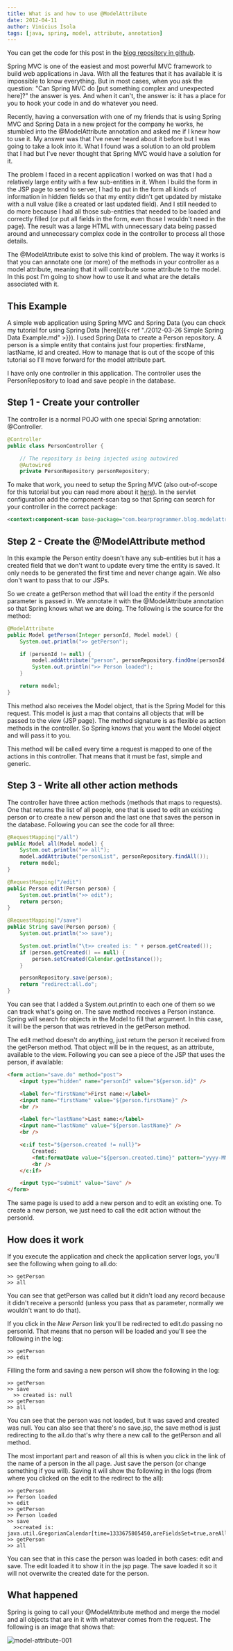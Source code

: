 ```yaml
---
title: What is and how to use @ModelAttribute
date: 2012-04-11
author: Vinicius Isola
tags: [java, spring, model, attribute, annotation]
---
```

You can get the code for this post in the [blog repository in github](https://github.com/visola/bearprogrammer-examples).

Spring MVC is one of the easiest and most powerful MVC framework to build web applications in Java. With all the features that it has available it is impossible to know everything. But in most cases, when you ask the question: "Can Spring MVC do [put something complex and unexpected here]?" the answer is yes. And when it can't, the answer is: it has a place for you to hook your code in and do whatever you need.

Recently, having a conversation with one of my friends that is using Spring MVC and Spring Data in a new project for the company he works, he stumbled into the @ModelAttribute annotation and asked me if I knew how to use it. My answer was that I've never heard about it before but I was going to take a look into it. What I found was a solution to an old problem that I had but I've never thought that Spring MVC would have a solution for it.

The problem I faced in a recent application I worked on was that I had a relatively large entity with a few sub-entities in it. When I build the form in the JSP page to send to server, I had to put in the form all kinds of information in hidden fields so that my entity didn't get updated by mistake with a null value (like a created or last updated field). And I still needed to do more because I had all those sub-entities that needed to be loaded and correctly filled (or put all fields in the form, even those I wouldn't need in the page). The result was a large HTML with unnecessary data being passed around and unnecessary complex code in the controller to process all those details.

The @ModelAttribute exist to solve this kind of problem. The way it works is that you can annotate one (or more) of the methods in your controller as a model attribute, meaning that it will contribute some attribute to the model. In this post I'm going to show how to use it and what are the details associated with it.

<!-- more -->

<h2>This Example</h2>

A simple web application using Spring MVC and Spring Data (you can check my tutorial for using Spring Data [here]({{< ref "./2012-03-26 Simple Spring Data Example.md" >}}). I used Spring Data to create a Person repository. A person is a simple entity that contains just four properties: firstName, lastName, id and created. How to manage that is out of the scope of this tutorial so I'll move forward for the model attribute part.

I have only one controller in this application. The controller uses the PersonRepository to load and save people in the database.

## Step 1 - Create your controller

The controller is a normal POJO with one special Spring annotation: @Controller.

```java
@Controller
public class PersonController {

	// The repository is being injected using autowired
	@Autowired
	private PersonRepository personRepository;
```

To make that work, you need to setup the Spring MVC (also out-of-scope for this tutorial but you can read more about it [here](http://static.springsource.org/spring/docs/current/spring-framework-reference/html/mvc.html#mvc-servlet)). In the servlet configuration add the component-scan tag so that Spring can search for your controller in the correct package:

```xml
<context:component-scan base-package="com.bearprogrammer.blog.modelattribute.controller" />
```

## Step 2 - Create the @ModelAttribute method

In this example the Person entity doesn't have any sub-entities but it has a created field that we don't want to update every time the entity is saved. It only needs to be generated the first time and never change again. We also don't want to pass that to our JSPs.

So we create a getPerson method that will load the entity if the personId parameter is passed in. We annotate it with the @ModelAttribute annotation so that Spring knows what we are doing. The following is the source for the method:

```java
@ModelAttribute
public Model getPerson(Integer personId, Model model) {
	System.out.println(">> getPerson");

	if (personId != null) {
		model.addAttribute("person", personRepository.findOne(personId));
		System.out.println(">> Person loaded");
	}

	return model;
}
```

This method also receives the Model object, that is the Spring Model for this request. This model is just a map that contains all objects that will be passed to the view (JSP page). The method signature is as flexible as action methods in the controller. So Spring knows that you want the Model object and will pass it to you.

This method will be called every time a request is mapped to one of the actions in this controller. That means that it must be fast, simple and generic.

## Step 3 - Write all other action methods

The controller have three action methods (methods that maps to requests). One that returns the list of all people, one that is used to edit an existing person or to create a new person and the last one that saves the person in the database. Following you can see the code for all three:

```java
@RequestMapping("/all")
public Model all(Model model) {
	System.out.println(">> all");
	model.addAttribute("personList", personRepository.findAll());
	return model;
}

@RequestMapping("/edit")
public Person edit(Person person) {
	System.out.println(">> edit");
	return person;
}

@RequestMapping("/save")
public String save(Person person) {
	System.out.println(">> save");

	System.out.println("\t>> created is: " + person.getCreated());
	if (person.getCreated() == null) {
		person.setCreated(Calendar.getInstance());
	}

	personRepository.save(person);
	return "redirect:all.do";
}
```

You can see that I added a System.out.println to each one of them so we can track what's going on. The save method receives a Person instance. Spring will search for objects in the Model to fill that argument. In this case, it will be the person that was retrieved in the getPerson method.

The edit method doesn't do anything, just return the person it received from the getPerson method. That object will be in the request, as an attribute, available to the view. Following you can see a piece of the JSP that uses the person, if available:

```html
<form action="save.do" method="post">
	<input type="hidden" name="personId" value="${person.id}" />

	<label for="firstName">First name:</label>
	<input name="firstName" value="${person.firstName}" />
	<br />

	<label for="lastName">Last name:</label>
	<input name="lastName" value="${person.lastName}" />
	<br />

	<c:if test="${person.created != null}">
		Created:
		<fmt:formatDate value="${person.created.time}" pattern="yyyy-MM-dd HH:mm:ss.SSS" />
		<br />
	</c:if>

	<input type="submit" value="Save" />
</form>
```

The same page is used to add a new person and to edit an existing one. To create a new person, we just need to call the edit action without the personId.

## How does it work

If you execute the application and check the application server logs, you'll see the following when going to all.do:
```
>> getPerson
>> all
```

You can see that getPerson was called but it didn't load any record because it didn't receive a personId (unless you pass that as parameter, normally we wouldn't want to do that).

If you click in the *New Person* link you'll be redirected to edit.do passing no personId. That means that no person will be loaded and you'll see the following in the log:
```
>> getPerson
>> edit
```

Filling the form and saving a new person will show the following in the log:
```
>> getPerson
>> save
  >> created is: null
>> getPerson
>> all
```

You can see that the person was not loaded, but it was saved and created was null. You can also see that there's no save.jsp, the save method is just redirecting to the all.do that's why there a new call to the getPerson and all method.

The most important part and reason of all this is when you click in the link of the name of a person in the all page. Just save the person (or change something if you will). Saving it will show the following in the logs (from where you clicked on the edit to the redirect to the all):

```
>> getPerson
>> Person loaded
>> edit
>> getPerson
>> Person loaded
>> save
  >>created is: java.util.GregorianCalendar[time=1333675805450,areFieldsSet=true,areAllFieldsSet=true,...
>> getPerson
>> all
```

You can see that in this case the person was loaded in both cases: edit and save. The edit loaded it to show it in the jsp page. The save loaded it so it will not overwrite the created date for the person.

## What happened

Spring is going to call your @ModelAttribute method and merge the model and all objects that are in it with whatever comes from the request. The following is an image that shows that:

![model-attribute-001](/img/blog/model-attribute-001.png)
